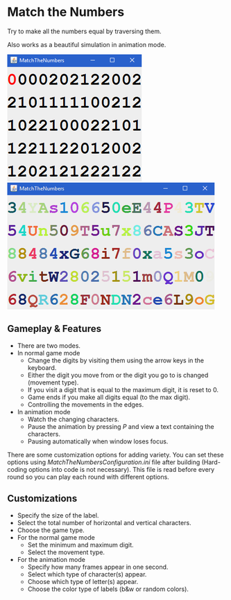 # Match the Numbers

Try to make all the numbers equal by traversing them.

Also works as a beautiful simulation in animation mode.

![game](screenshots/game.gif) ![animation](screenshots/animation.gif)

## Gameplay & Features

* There are two modes.
* In normal game mode
  * Change the digits by visiting them using the arrow keys in the keyboard.
  * Either the digit you move from or the digit you go to is changed (movement type).
  * If you visit a digit that is equal to the maximum digit, it is reset to 0.
  * Game ends if you make all digits equal (to the max digit).
  * Controlling the movements in the edges.
* In animation mode
  * Watch the changing characters.
  * Pause the animation by pressing _P_ and view a text containing the characters.
  * Pausing automatically when window loses focus.

There are some customization options for adding variety.
You can set these options using _MatchTheNumbersConfiguration.ini_ file after building
(Hard-coding options into code is not necessary).
This file is read before every round so you can play each round with different options.

## Customizations

* Specify the size of the label.
* Select the total number of horizontal and vertical characters.
* Choose the game type.
* For the normal game mode
  * Set the minimum and maximum digit.
  * Select the movement type.
* For the animation mode
  * Specify how many frames appear in one second.
  * Select which type of character(s) appear.
  * Choose which type of letter(s) appear.
  * Choose the color type of labels (b&w or random colors).